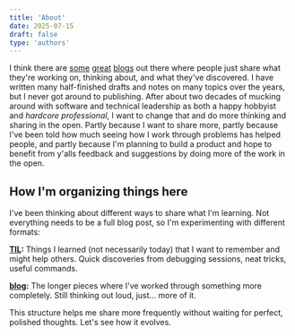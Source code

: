```yaml
---
title: 'About'
date: 2025-07-15
draft: false
type: 'authors'
---
```


I think there are [some](https://justin.searls.co) [great](https://simonwillison.net) [blogs](https://ronjeffries.com) out there where people just share what they're working on, thinking about, and what they've discovered. I have written many half-finished drafts and notes on many topics over the years, but I never got around to publishing. After about two decades of mucking around with software and technical leadership as both a happy hobbyist and *hardcore professional*, I want to change that and do more thinking and sharing in the open. Partly because I want to share more, partly because I've been told how much seeing how I work through problems has helped people, and partly because I'm planning to build a product and hope to benefit from y'alls feedback and suggestions by doing more of the work in the open.

## How I'm organizing things here

I've been thinking about different ways to share what I'm learning. Not everything needs to be a full blog post, so I'm experimenting with different formats:

**[TIL](/til/):** Things I learned (not necessarily today) that I want to remember and might help others. Quick discoveries from debugging sessions, neat tricks, useful commands.
<!-- 
**[crumb](/crumb/):** Breadcrumbs. Half-finished thoughts, notes to future me, questions I'm mulling over. These might grow into something bigger or just stay as markers along the way.

**[link](/link/):** Things I found useful and want to find again. I'll try to add context about why I'm saving it.

**[presentation](/presentation/):** Talks I've given that I want to keep track of. Slides and video when available.
-->
**[blog](/blog/):** The longer pieces where I've worked through something more completely. Still thinking out loud, just… more of it.

This structure helps me share more frequently without waiting for perfect, polished thoughts. Let's see how it evolves.
